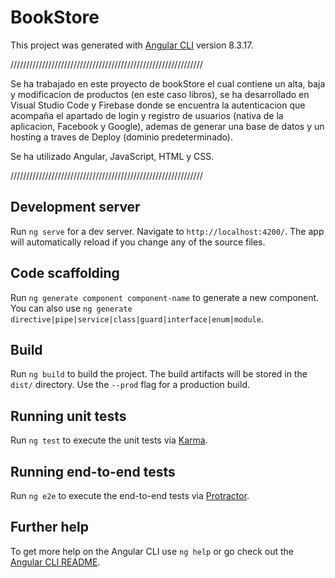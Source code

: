 # BookStore

This project was generated with [Angular CLI](https://github.com/angular/angular-cli) version 8.3.17.


/////////////////////////////////////////////////////////////

Se ha trabajado en este proyecto de bookStore el cual contiene un alta, baja y modificacion de productos (en este caso libros), se ha desarrollado en Visual Studio Code y Firebase donde se encuentra la autenticacion que acompaña el apartado de login y registro de usuarios (nativa de la aplicacion, Facebook y Google), ademas de generar una base de datos y un hosting a traves de Deploy (dominio predeterminado). 

Se ha utilizado Angular, JavaScript, HTML y CSS. 

/////////////////////////////////////////////////////////////



## Development server

Run `ng serve` for a dev server. Navigate to `http://localhost:4200/`. The app will automatically reload if you change any of the source files.

## Code scaffolding

Run `ng generate component component-name` to generate a new component. You can also use `ng generate directive|pipe|service|class|guard|interface|enum|module`.

## Build

Run `ng build` to build the project. The build artifacts will be stored in the `dist/` directory. Use the `--prod` flag for a production build.

## Running unit tests

Run `ng test` to execute the unit tests via [Karma](https://karma-runner.github.io).

## Running end-to-end tests

Run `ng e2e` to execute the end-to-end tests via [Protractor](http://www.protractortest.org/).

## Further help

To get more help on the Angular CLI use `ng help` or go check out the [Angular CLI README](https://github.com/angular/angular-cli/blob/master/README.md).

